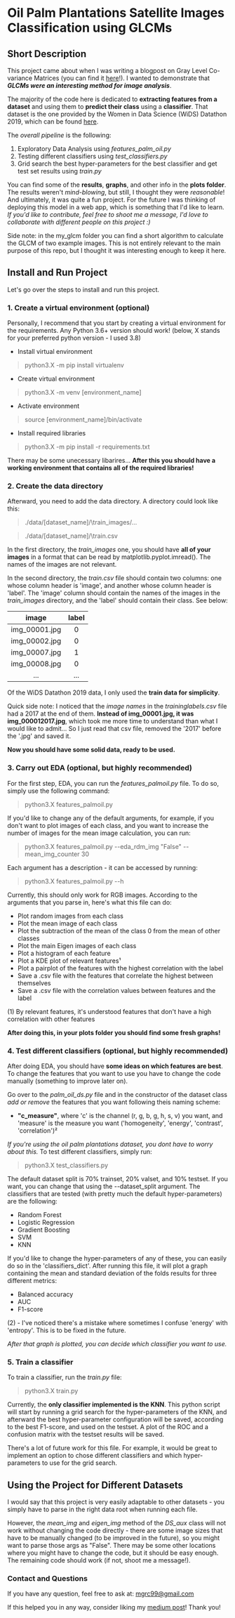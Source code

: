 # Oil Palm Plantations Satellite Images Classification using GLCMs
## Short Description
This project came about when I was writing a blogpost on Gray Level Co-variance Matrices (you can find it [here]()!). I wanted to demonstrate that ***GLCMs were an interesting method for image analysis***.

The majority of the code here is dedicated to **extracting features from a dataset** and using them to **predict their class** using a **classifier**. That dataset is the one provided by the Women in Data Science (WiDS) Datathon 2019, which can be found [here](https://www.kaggle.com/c/widsdatathon2019/data).

The *overall pipeline* is the following:
1. Exploratory Data Analysis using *features_palm_oil.py*
2. Testing different classifiers using *test_classifiers.py*
3. Grid search the best hyper-parameters for the best classifier and get test set results using *train.py*

You can find some of the **results**, **graphs**, and other info in the **plots folder**. The results weren't *mind-blowing*, but still, I thought they were *reasonable*! And ultimately, it was quite a fun project. For the future I was thinking of deploying this model in a web app, which is something that I'd like to learn. *If you'd like to contribute, feel free to shoot me a message, I'd love to collaborate with different people on this project :)*

Side note: in the my_glcm folder you can find a short algorithm to calculate the GLCM of two example images. This is not entirely relevant to the main purpose of this repo, but I thought it was interesting enough to keep it here.

## Install and Run Project

Let's go over the steps to install and run this project.

### 1. Create a virtual environment (optional)

Personally, I recommend that you start by creating a virtual environment for the requirements. Any Python 3.6+ version should work! (below, X stands for your preferred python version - I used 3.8)

- Install virtual environment

> python3.X -m pip install virtualenv

- Create virtual environment

> python3.X -m venv \[environment_name]

- Activate environment

> source \[environment_name]/bin/activate

- Install required libraries

> python3.X -m pip install -r requirements.txt

There may be some unecessary libarires... **After this you should have a working environment that contains all of the required libraries!**

### 2. Create the data directory

Afterward, you need to add the data directory. A directory could look like this:

> ./data/\[dataset_name]/\train_images/...

> ./data/\[dataset_name]/\train.csv

In the first directory, the *train_images* one, you should have **all of your images** in a format that can be read by matplotlib.pyplot.imread(). The names of the images are not relevant.

In the second directory, the *train.csv* file should contain two columns: one whose column header is 'image', and another whose column header is 'label'. The 'image' column should contain the names of the images in the *train_images* directory, and the 'label' should contain their class. See below:

|    image    | label |
| :--------:  | :---: |
|img_00001.jpg|	  0   |
|img_00002.jpg|	  0   |
|img_00007.jpg|	  1   |
|img_00008.jpg|	  0   |
|     ...     | ...   |

Of the WiDS Datathon 2019 data, I only used the **train data for simplicity**.

Quick side note: I noticed that the *image names* in the *traininglabels.csv* file had a 2017 at the end of them. **Instead of img_00001.jpg, it was img_000012017.jpg**, which took me more time to understand than what I would like to admit... So I just read that csv file, removed the '2017' before the '.jpg' and saved it.

**Now you should have some solid data, ready to be used.**

### 3. Carry out EDA (optional, but highly recommended)

For the first step, EDA, you can run the *features_palmoil.py* file. To do so, simply use the following command:

> python3.X features_palmoil.py

If you'd like to change any of the default arguments, for example, if you don't want to plot images of each class, and you want to increase the number of images for the mean image calculation, you can run:

> python3.X features_palmoil.py --eda_rdm_img "False" --mean_img_counter 30

Each argument has a description - it can be accessed by running:

> python3.X features_palmoil.py --h

Currently, this should only work for RGB images. According to the arguments that you parse in, here's what this file can do:

- Plot random images from each class
- Plot the mean image of each class
- Plot the subtraction of the mean of the class 0 from the mean of other classes
- Plot the main Eigen images of each class
- Plot a histogram of each feature
- Plot a KDE plot of relevant features¹
- Plot a pairplot of the features with the highest correlation with the label
- Save a .csv file with the features that correlate the highest between themselves
- Save a .csv file with the correlation values between features and the label

(1) By relevant features, it's understood features that don't have a high correlation with other features

**After doing this, in your plots folder you should find some fresh graphs!**

### 4. Test different classifiers (optional, but highly recommended)

After doing EDA, you should have **some ideas on which features are best**. To change the features that you want to use you have to change the code manually (something to improve later on). 

Go over to the *palm_oil_ds.py* file and in the constructor of the dataset class *add or remove* the features that you want following theis naming scheme:

- **"c_measure"**, where 'c' is the channel (r, g, b, g, h, s, v) you want, and 'measure' is the measure you want ('homogeneity', 'energy', 'contrast', 'correlation')²

*If you're using the oil palm plantations dataset, you dont have to worry about this.* To test different classifiers, simply run:

> python3.X test_classifiers.py

The default dataset split is 70% trainset, 20% valset, and 10% testset. If you want, you can change that using the --dataset_split argument. The classifiers that are tested (with pretty much the default hyper-parameters) are the following:

- Random Forest
- Logistic Regression
- Gradient Boosting
- SVM
- KNN

If you'd like to change the hyper-parameters of any of these, you can easily do so in the 'classifiers_dict'. After running this file, it will plot a graph containing the mean and standard deviation of the folds results for three different metrics:

- Balanced accuracy
- AUC
- F1-score

(2) - I've noticed there's a mistake where sometimes I confuse 'energy' with 'entropy'. This is to be fixed in the future.

*After that graph is plotted, you can decide which classifier you want to use.*

### 5. Train a classifier

To train a classifier, run the *train.py* file:

> python3.X train.py

Currently, the **only classifier implemented is the KNN**. This python script will start by running a grid search for the hyper-parameters of the KNN, and afterward the best hyper-parameter configuration will be saved, according to the best F1-score, and used on the testset. A plot of the ROC and a confusion matrix with the testset results will be saved.

There's a lot of future work for this file. For example, it would be great to implement an option to chose different classifiers and which hyper-parameters to use for the grid search.

## Using the Project for Different Datasets

I would say that this project is very easily adaptable to other datasets - you simply have to parse in the right data root when running each file. 

However, the *mean_img* and *eigen_img* method of the *DS_aux* class will not work without changing the code directly - there are some image sizes that have to be manually changed (to be improved in the future), so you might want to parse those args as "False". There may be some other locations where you might have to change the code, but it should be easy enough. The remaining code should work (if not, shoot me a message!).

### Contact and Questions

If you have any question, feel free to ask at: mgrc99@gmail.com

If this helped you in any way, consider liking my [medium post]()! Thank you!
